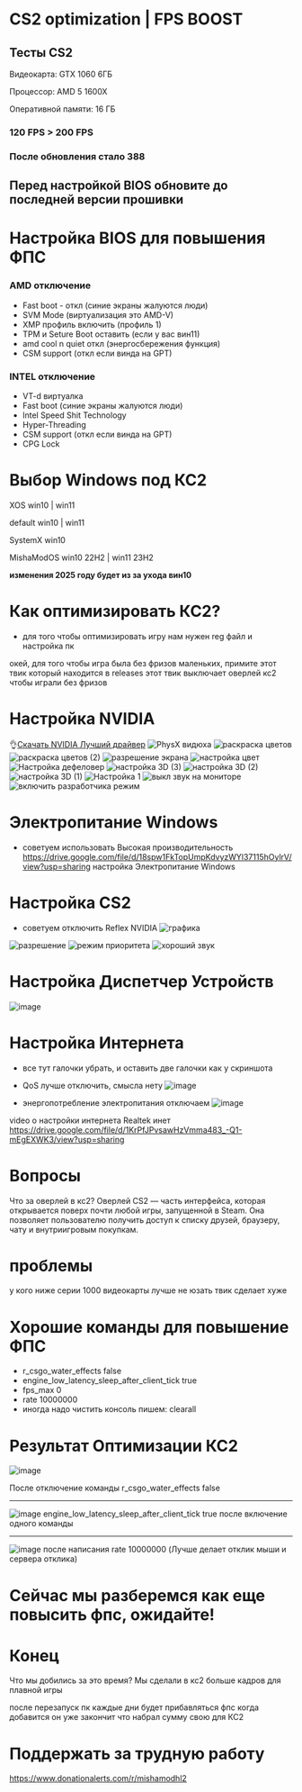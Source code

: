# CS2 optimization | FPS BOOST
## Тесты CS2 
Видеокарта: GTX 1060 6ГБ

Процессор: AMD 5 1600X

Оперативной памяти: 16 ГБ

### 120 FPS > 200 FPS
### После обновления стало 388
## Перед настройкой BIOS обновите до последней версии прошивки
# Настройка BIOS для повышения ФПС
### AMD отключение
* Fast boot - откл (синие экраны жалуются люди) 
* SVM Mode (виртуализация это AMD-V)
* XMP профиль включить (профиль 1)
* TPM и Seture Boot оставить (если у вас вин11)
* amd cool n quiet откл (энергосбережения функция)
* CSM support (откл если винда на GPT)
### INTEL отключение
* VT-d виртуалка
* Fast boot (синие экраны жалуются люди)
* lntel Speed Shit Technology
* Hyper-Threading
* CSM support (откл если винда на GPT)
* CPG Lock
# Выбор Windows под КС2
XOS win10 | win11

default win10 | win11

SystemX win10 

MishaModOS win10 22H2 | win11 23H2

__изменения 2025 году будет из за ухода вин10__

# Как оптимизировать КС2?

- для того чтобы оптимизировать игру нам нужен reg файл и настройка пк

окей, для того чтобы игра была без фризов маленьких, примите этот твик который находится в releases
этот твик выключает оверлей кс2 чтобы играли без фризов 

# Настройка NVIDIA
👌[Скачать NVIDIA Лучший драйвер](https://drive.google.com/file/d/1vk11R72kxsTqFP1tB6JC67Lzgy0E0Nsf/view?usp=sharing)
![PhysX видюха](https://github.com/zipmishahl2/CS2-optimization/assets/110753825/dc709dc0-4321-4fb6-a405-2376f2443cc6)
![раскраска цветов](https://github.com/zipmishahl2/CS2-optimization/assets/110753825/5a2fd82c-4a79-4f24-bfc3-33ce8a892cc3)
![раскраска цветов (2)](https://github.com/zipmishahl2/CS2-optimization/assets/110753825/7c05490c-bc88-46d0-86d5-d86f502a44fe)
![разрешение экрана](https://github.com/zipmishahl2/CS2-optimization/assets/110753825/8d852cf7-d99c-40ed-8367-1a9615a783d5)
![настройка цвет](https://github.com/zipmishahl2/CS2-optimization/assets/110753825/e34e676b-34d8-4354-b803-55f83ebfae0e)
![Настройка дефеловер](https://github.com/zipmishahl2/CS2-optimization/assets/110753825/817d3ce1-0423-4bcd-b7c5-608b6f27c5b3)
![настройка 3D (3)](https://github.com/zipmishahl2/CS2-optimization/assets/110753825/146979ab-0832-4131-a606-39672cfe7260)
![настройка 3D (2)](https://github.com/zipmishahl2/CS2-optimization/assets/110753825/a175cb1b-2053-43f9-b8d3-ba7c57a4e7b9)
![настройка 3D (1)](https://github.com/zipmishahl2/CS2-optimization/assets/110753825/cec77541-d6d1-4093-84c4-c2afe9de4e18)
![Настройка 1](https://github.com/zipmishahl2/CS2-optimization/assets/110753825/6a60a39c-f05c-46e3-93d3-6a1706f338cf)
![выкл звук на мониторе](https://github.com/zipmishahl2/CS2-optimization/assets/110753825/fd38be65-a366-4854-beba-1b83199b59ff)
![включить разработчика режим](https://github.com/zipmishahl2/CS2-optimization/assets/110753825/2741a0ff-0bfe-4518-af9e-c73fa193777e)

# Электропитание Windows 
- советуем использовать Высокая производительность
https://drive.google.com/file/d/18spw1FkTopUmpKdvyzWYl37115hOylrV/view?usp=sharing
настройка Электропитание Windows 
# Настройка CS2
- советуем отключить Reflex NVIDIA
![графика](https://github.com/zipmishahl2/CS2-optimization/assets/110753825/11c0244f-066f-447d-8fc0-b430c16e5631)

![разрешение](https://github.com/zipmishahl2/CS2-optimization/assets/110753825/5f717e04-5fd9-4416-8911-27f34d538699)
![режим приоритета](https://github.com/zipmishahl2/CS2-optimization/assets/110753825/77c7a98d-ee5f-4a6a-905d-c232e03409c9)
![хороший звук](https://github.com/zipmishahl2/CS2-optimization/assets/110753825/6979a9b0-558b-49d6-aee3-09d599c391cb)
# Настройка Диспетчер Устройств 
![image](https://github.com/zipmishahl2/CS2-optimization/assets/110753825/90a00eb2-04bd-43dd-bc3f-ca6c1845c987)
# Настройка Интернета
- все тут галочки убрать, и оставить две галочки как у скриншота
- QoS лучше отключить, смысла нету
![image](https://github.com/zipmishahl2/CS2-optimization/assets/110753825/77414f65-28a2-47fa-bed9-0af81f19e396)

- энергопотребление электропитания отключаем
![image](https://github.com/zipmishahl2/CS2-optimization/assets/110753825/086afc19-9d99-4a27-8ade-b9f609edb370)

video о настройки интернета
Realtek инет
https://drive.google.com/file/d/1KrPfJPvsawHzVmma483_-Q1-mEgEXWK3/view?usp=sharing


# Вопросы
Что за оверлей в кс2?
Оверлей CS2 — часть интерфейса, которая открывается поверх почти любой игры, запущенной в Steam. Она позволяет пользователю получить доступ к списку друзей, браузеру, чату и внутриигровым покупкам.

# проблемы
у кого ниже серии 1000 видеокарты 
лучше не юзать твик
сделает хуже

# Хорошие команды для повышение ФПС
- r_csgo_water_effects false
- engine_low_latency_sleep_after_client_tick true
- fps_max 0
- rate 10000000
- иногда надо чистить консоль пишем: clearall
# Результат Оптимизации КС2
![image](https://github.com/zipmishahl2/CS2-optimization/assets/110753825/74e6ed51-b9f1-4e04-a315-23d43185b40f)

После отключение команды r_csgo_water_effects false
_________________

![image](https://github.com/zipmishahl2/CS2-optimization/assets/110753825/ea288671-c6a5-4899-9514-ff649cea853d)
engine_low_latency_sleep_after_client_tick true
после включение одного команды 
_________________
![image](https://github.com/zipmishahl2/CS2-optimization/assets/110753825/4010652e-37db-4f9d-8ae2-5dfdcb47bd34)
после написания rate 10000000 (Лучше делает отклик мыши и сервера отклика)
# Сейчас мы разберемся как еще повысить фпс, ожидайте!
# Конец
Что мы добились за это время?
Мы сделали в кс2 больше кадров для плавной игры

после перезапуск пк каждые дни будет прибавляться фпс когда добавится он уже закончит что набрал сумму свою для КС2
# Поддержать за трудную работу
https://www.donationalerts.com/r/mishamodhl2
